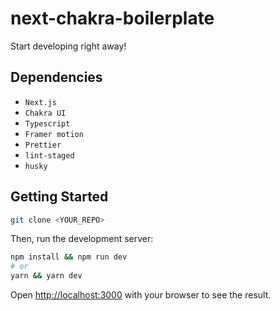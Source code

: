 # next-chakra-boilerplate

Start developing right away!

## Dependencies

- `Next.js`
- `Chakra UI`
- `Typescript`
- `Framer motion`
- `Prettier`
- `lint-staged`
- `husky`

## Getting Started

<!-- You can either click `Use this template` button on this repository and clone the repo or directly from your terminal: -->

```bash
git clone <YOUR_REPO>
```

Then, run the development server:

```bash
npm install && npm run dev
# or
yarn && yarn dev
```

Open [http://localhost:3000](http://localhost:3000) with your browser to see the result.